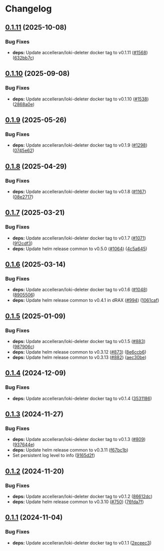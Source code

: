 # Changelog

## [0.1.11](https://github.com/accelleran/helm-charts/compare/loki-deleter-0.1.10...loki-deleter-0.1.11) (2025-10-08)


### Bug Fixes

* **deps:** Update accelleran/loki-deleter docker tag to v0.1.11 ([#1568](https://github.com/accelleran/helm-charts/issues/1568)) ([632bb7c](https://github.com/accelleran/helm-charts/commit/632bb7cb8f0d1ab2eb3467ba92d875287ec3fa7c))

## [0.1.10](https://github.com/accelleran/helm-charts/compare/loki-deleter-0.1.9...loki-deleter-0.1.10) (2025-09-08)


### Bug Fixes

* **deps:** Update accelleran/loki-deleter docker tag to v0.1.10 ([#1538](https://github.com/accelleran/helm-charts/issues/1538)) ([2868a0e](https://github.com/accelleran/helm-charts/commit/2868a0e355d6d787e7e5f03ccdd3946b9b5ffdd8))

## [0.1.9](https://github.com/accelleran/helm-charts/compare/loki-deleter-0.1.8...loki-deleter-0.1.9) (2025-05-26)


### Bug Fixes

* **deps:** Update accelleran/loki-deleter docker tag to v0.1.9 ([#1298](https://github.com/accelleran/helm-charts/issues/1298)) ([0745e62](https://github.com/accelleran/helm-charts/commit/0745e62f50cda2e18c7e73d200d1322eb30231ee))

## [0.1.8](https://github.com/accelleran/helm-charts/compare/loki-deleter-0.1.7...loki-deleter-0.1.8) (2025-04-29)


### Bug Fixes

* **deps:** Update accelleran/loki-deleter docker tag to v0.1.8 ([#1167](https://github.com/accelleran/helm-charts/issues/1167)) ([08e2717](https://github.com/accelleran/helm-charts/commit/08e27177921a8eda57e947b0272151de01ba1887))

## [0.1.7](https://github.com/accelleran/helm-charts/compare/loki-deleter-0.1.6...loki-deleter-0.1.7) (2025-03-21)


### Bug Fixes

* **deps:** Update accelleran/loki-deleter docker tag to v0.1.7 ([#1071](https://github.com/accelleran/helm-charts/issues/1071)) ([912cdf3](https://github.com/accelleran/helm-charts/commit/912cdf33f3dabf041ab0fd924fa8d024bbce32ff))
* **deps:** Update helm release common to v0.5.0 ([#1064](https://github.com/accelleran/helm-charts/issues/1064)) ([4c5a645](https://github.com/accelleran/helm-charts/commit/4c5a645145d14bc528d3d20798091be42d4d6009))

## [0.1.6](https://github.com/accelleran/helm-charts/compare/loki-deleter-0.1.5...loki-deleter-0.1.6) (2025-03-14)


### Bug Fixes

* **deps:** Update accelleran/loki-deleter docker tag to v0.1.6 ([#1048](https://github.com/accelleran/helm-charts/issues/1048)) ([8905506](https://github.com/accelleran/helm-charts/commit/8905506c60d2a95daed3b5f59ad8fdce13a16191))
* **deps:** Update helm release common to v0.4.1 in dRAX ([#994](https://github.com/accelleran/helm-charts/issues/994)) ([1061caf](https://github.com/accelleran/helm-charts/commit/1061caff716b4988667b3f2d11937b89b1ab2b1c))

## [0.1.5](https://github.com/accelleran/helm-charts/compare/loki-deleter-0.1.4...loki-deleter-0.1.5) (2025-01-09)


### Bug Fixes

* **deps:** Update accelleran/loki-deleter docker tag to v0.1.5 ([#883](https://github.com/accelleran/helm-charts/issues/883)) ([987906c](https://github.com/accelleran/helm-charts/commit/987906ca108c9ceea114574cb3b4fc729ece4ae9))
* **deps:** Update helm release common to v0.3.12 ([#873](https://github.com/accelleran/helm-charts/issues/873)) ([8e6ccb6](https://github.com/accelleran/helm-charts/commit/8e6ccb6e761d66a164ad951e0e2f9118dfcfc9ba))
* **deps:** Update helm release common to v0.3.13 ([#882](https://github.com/accelleran/helm-charts/issues/882)) ([aec30be](https://github.com/accelleran/helm-charts/commit/aec30be5d86f444ad9d65ed18d580ac0c6410166))

## [0.1.4](https://github.com/accelleran/helm-charts/compare/loki-deleter-0.1.3...loki-deleter-0.1.4) (2024-12-09)


### Bug Fixes

* **deps:** Update accelleran/loki-deleter docker tag to v0.1.4 ([3531186](https://github.com/accelleran/helm-charts/commit/3531186dbb1e59b1833043c5e4ea701868e411da))

## [0.1.3](https://github.com/accelleran/helm-charts/compare/loki-deleter-0.1.2...loki-deleter-0.1.3) (2024-11-27)


### Bug Fixes

* **deps:** Update accelleran/loki-deleter docker tag to v0.1.3 ([#809](https://github.com/accelleran/helm-charts/issues/809)) ([937644e](https://github.com/accelleran/helm-charts/commit/937644e4cc55f4bcef4cf09c98f1831e42d3a67d))
* **deps:** Update helm release common to v0.3.11 ([f67bc1b](https://github.com/accelleran/helm-charts/commit/f67bc1bd548bbc2b91c6554e2df66f855c3e2120))
* Set persistent log level to info ([9165d2f](https://github.com/accelleran/helm-charts/commit/9165d2f5a0015bfd9644f79c4b3a299ef322f8a1))

## [0.1.2](https://github.com/accelleran/helm-charts/compare/loki-deleter-0.1.1...loki-deleter-0.1.2) (2024-11-20)


### Bug Fixes

* **deps:** Update accelleran/loki-deleter docker tag to v0.1.2 ([86612dc](https://github.com/accelleran/helm-charts/commit/86612dc43f7e52a793b8416876ca9c18c5c76600))
* **deps:** Update helm release common to v0.3.10 ([#750](https://github.com/accelleran/helm-charts/issues/750)) ([76fda7f](https://github.com/accelleran/helm-charts/commit/76fda7fc76c6926b402b49f3348b14a785af92f8))

## [0.1.1](https://github.com/accelleran/helm-charts/compare/loki-deleter-0.1.0...loki-deleter-0.1.1) (2024-11-04)


### Bug Fixes

* **deps:** Update accelleran/loki-deleter docker tag to v0.1.1 ([2eceec3](https://github.com/accelleran/helm-charts/commit/2eceec3f3646aa5a6480421729df884a4871c93d))
